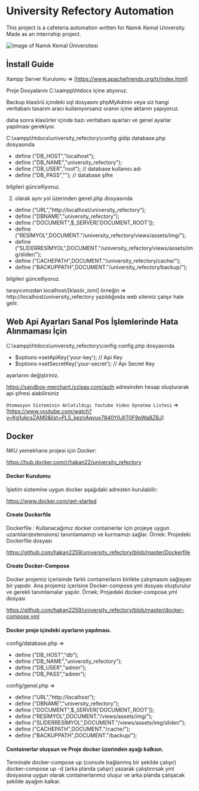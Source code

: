 # University Refectory Automation

This project is a cafeteria automation written for Namık Kemal University. Made as an internship project.

![Image of Namık Kemal Üniversitesi](https://user-images.githubusercontent.com/46871570/113908277-04440580-97df-11eb-98e5-5588bd1be60b.gif)

## İnstall Guide

Xampp Server Kurulumu => [https://www.apachefriends.org/tr/index.html]

Proje Dosyalarını C:\xampp\htdocs içine atıyoruz.

Backup klasörü içindeki sql dosyasını phpMyAdmin veya siz hangi veritabanı tasarım aracı kullanıyorsanız oranın içine aktarım yapıyoruz.

daha sonra klasörler içinde bazı veritabanı ayarları ve genel ayarlar yapılması gerekiyor.

C:\xampp\htdocs\university_refectory\config gidip database.php dosyasında

- define ("DB_HOST","localhost");
- define ("DB_NAME","university_refectory");
- define ("DB_USER","root"); // database kullanıcı adı
- define ("DB_PASS",""); // database şifre

bilgileri güncelliyoruz.

2. olarak aynı yol üzerinden genel.php dosyasında

- define ("URL","http://localhost/university_refectory");
- define ("DBNAME","university_refectory");
- define ("DOCUMENT",$_SERVER['DOCUMENT_ROOT']);
- define ("RESİMYOL",DOCUMENT."/university_refectory/views/assets/img/");
- define ("SLİDERRESİMYOL",DOCUMENT."/university_refectory/views/assets/img/slider/");
- define ("CACHEPATH",DOCUMENT."/university_refectory/cache/");
- define ("BACKUPPATH",DOCUMENT."/university_refectory/backup/");

bilgileri güncelliyoruz.

tarayıcımızdan localhost/[klasör_ismi] örneğin => http://localhost/university_refectory yazıldığında web sitemiz çalışır hale gelir.

## Web Api Ayarları Sanal Pos İşlemlerinde Hata Alınmaması İçin

C:\xampp\htdocs\university_refectory\config config.php dosyasında

- $options->setApiKey('your-key'); // Api Key
- $options->setSecretKey('your-secret'); // Api Secret Key

ayarlarını değiştiriniz.

https://sandbox-merchant.iyzipay.com/auth adresinden hesap oluşturarak api şifresi alabilirsiniz



`Otomasyon Sisteminin Anlatıldıgı Youtube Video Oynatma Listesi` => [https://www.youtube.com/watch?v=Kg1ukcsZAM0&list=PLS_keznAqvux7840YlIJllT0F9pWa8ZBJ]


## Docker

NKU yemekhane projesi için Docker:

https://hub.docker.com/r/hakan22/university_refectory

#### Docker Kurulumu

İşletim sistemine uygun docker aşağıdaki adresten kurulabilir:

https://www.docker.com/get-started

#### Create Dockerfile

Dockerfile : Kullanacağımız docker containerlar için projeye uygun uzantıları(extensions) tanımlamamızı ve kurmamızı sağlar.
Örnek: Projedeki Dockerfile dosyası 

https://github.com/hakan2259/university_refectory/blob/master/Dockerfile

#### Create Docker-Compose

Docker projemiz içerisinde farklı containerların birlikte çalışmasını sağlayan bir yapıdır. Ana projemiz içerisine Docker-compose.yml dosyası oluşturulur ve gerekli tanımlamalar yapılır. Örnek: Projedeki docker-compose.yml dosyası

https://github.com/hakan2259/university_refectory/blob/master/docker-compose.yml

#### Docker proje içindeki ayarların yapılması.

config/database.php =>

- define ("DB_HOST","db");
- define ("DB_NAME","university_refectory");
- define ("DB_USER","admin");
- define ("DB_PASS","admin");

config/genel.php =>

- define ("URL","http://localhost");
- define ("DBNAME","university_refectory");
- define ("DOCUMENT",$_SERVER['DOCUMENT_ROOT']);
- define ("RESİMYOL",DOCUMENT."/views/assets/img/");
- define ("SLİDERRESİMYOL",DOCUMENT."/views/assets/img/slider/");
- define ("CACHEPATH",DOCUMENT."/cache/");
- define ("BACKUPPATH",DOCUMENT."/backup/");

#### Containerlar oluşsun ve Proje docker üzerinden ayağı kalksın.

Terminale docker-compose up (console bağlanmış bir şekilde çalışır) docker-compose up -d (arka planda çalışır) yazarak çalıştırırsak yml dosyasına uygun olarak containerlarımız oluşur ve arka planda çalışacak şekilde ayağım kalkar.







